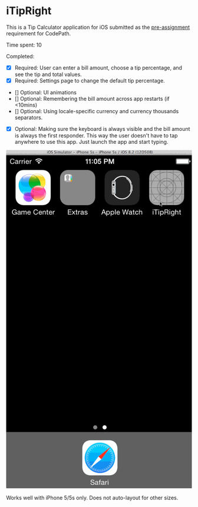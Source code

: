 # iTipRight

This is a Tip Calculator application for iOS submitted as the [pre-assignment](https://gist.github.com/timothy1ee/7747214) requirement for CodePath.

Time spent: 10

Completed:

* [x] Required: User can enter a bill amount, choose a tip percentage, and see the tip and total values.
* [x] Required: Settings page to change the default tip percentage.
* [] Optional: UI animations
* [] Optional: Remembering the bill amount across app restarts (if <10mins)
* [] Optional: Using locale-specific currency and currency thousands separators.
* [x] Optional: Making sure the keyboard is always visible and the bill amount is always the first responder. This way the user doesn't have to tap anywhere to use this app. Just launch the app and start typing.

![demo/demo.gif](demo.gif)

Works well with iPhone 5/5s only. Does not auto-layout for other sizes.
